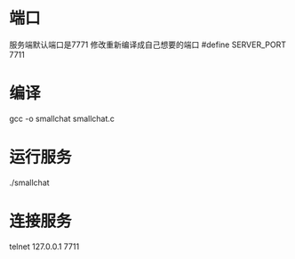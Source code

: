 # 端口
服务端默认端口是7771
修改重新编译成自己想要的端口
#define SERVER_PORT 7711

# 编译
gcc -o smallchat smallchat.c

# 运行服务
./smallchat

# 连接服务
telnet 127.0.0.1 7711

